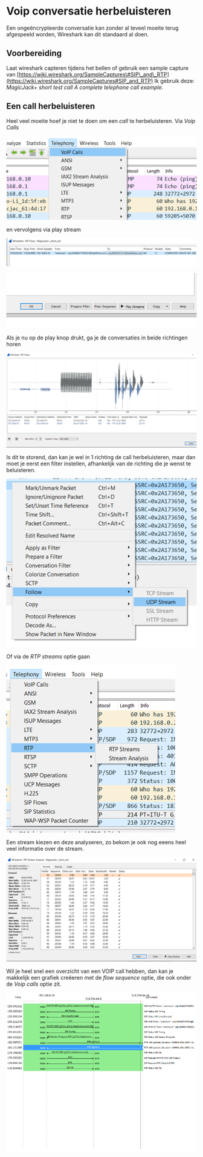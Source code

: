 # Voip conversatie herbeluisteren

Een ongeëncrypteerde conversatie kan zonder al teveel moeite terug afgespeeld worden, Wireshark kan dit standaard al doen.

## Voorbereiding

Laat wireshark capteren tijdens het bellen of gebruik een sample capture van [https://wiki.wireshark.org/SampleCaptures\#SIP\_and\_RTP](https://wiki.wireshark.org/SampleCaptures#SIP_and_RTP) Ik gebruik deze: _MagicJack+ short test call A complete telephone call example_.

## Een call herbeluisteren

Heel veel moeite hoef je niet te doen om een _call_ te herbeluisteren. Via _Voip Calls_

![](../.gitbook/assets/voip1.PNG)

en vervolgens via play stream

![](../.gitbook/assets/voip2.PNG)

![](../.gitbook/assets/voip3.PNG)

Als je nu op de play knop drukt, ga je de conversaties in beide richtingen horen

![](../.gitbook/assets/voip4.PNG)

Is dit te storend, dan kan je wel in 1 richting de call herbeluisteren, maar dan moet je eerst een filter instellen, afhankelijk van de richting die je wenst te beluisteren.

![](../.gitbook/assets/voip6.PNG)

Of via de _RTP streams_ optie gaan

![](../.gitbook/assets/voip5.PNG)

Een stream kiezen en deze analyseren, zo bekom je ook nog eeens heel veel informatie over de stream.

![](../.gitbook/assets/voip8.PNG)

Wil je heel snel een overzicht van een VOIP call hebben, dan kan je makkelijk een grafiek creëeren met de _flow sequence_ optie, die ook onder de _Voip calls_ optie zit.

![](../.gitbook/assets/voipflow.png)

